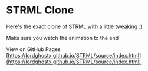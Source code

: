 # STRML Clone

Here's the exact clone of STRML with a little tweaking :)

Make sure you watch the animation to the end

View on GitHub Pages [https://lordghostx.github.io/STRML/source/index.html](https://lordghostx.github.io/STRML/source/index.html)
